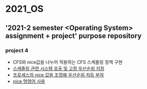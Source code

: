 # 2021_OS
'2021-2 semester &lt;Operating System> assignment + project' purpose repository
------

### project 4
- CFS와 nice값을 나누어 적용하는 CFS 스케줄링 정책 구현
- [스케줄링 관련 시스템 호출 및 고정 우선순위 지정](https://jeongchul.tistory.com/95)
- [프로세스의 nice 값을 조정해 우선순위 차등 부여](https://wiseworld.tistory.com/64)
- [nice 명령어 사용](https://jhnyang.tistory.com/394)
